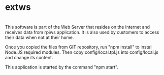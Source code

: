 # extws
#
This software is part of the Web Server that resides on the Internet and receives
data from rpiws application. 
It is also used by customers to access their data when not at their home.

Once you copied the files from GIT repository, run "npm install" to install Node.JS required modules.
Then copy config/local.tpl.js into config/local.js and change its content.

This application is started by the command "npm start".
